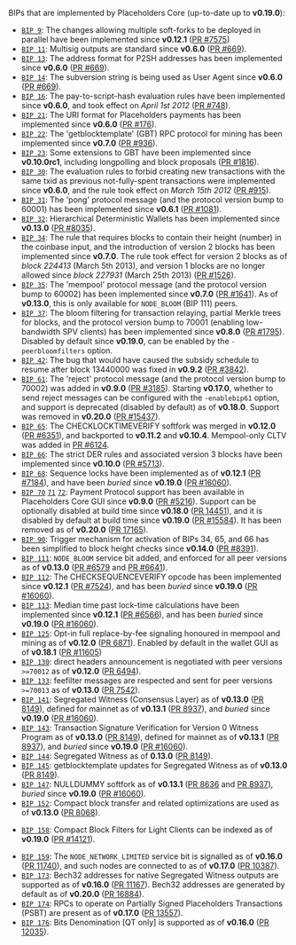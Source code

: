 BIPs that are implemented by Placeholders Core (up-to-date up to **v0.19.0**):

* [`BIP 9`](https://github.com/placeh/bips/blob/master/bip-0009.mediawiki): The changes allowing multiple soft-forks to be deployed in parallel have been implemented since **v0.12.1**  ([PR #7575](https://github.com/placeh/placeh/pull/7575))
* [`BIP 11`](https://github.com/placeh/bips/blob/master/bip-0011.mediawiki): Multisig outputs are standard since **v0.6.0** ([PR #669](https://github.com/placeh/placeh/pull/669)).
* [`BIP 13`](https://github.com/placeh/bips/blob/master/bip-0013.mediawiki): The address format for P2SH addresses has been implemented since **v0.6.0** ([PR #669](https://github.com/placeh/placeh/pull/669)).
* [`BIP 14`](https://github.com/placeh/bips/blob/master/bip-0014.mediawiki): The subversion string is being used as User Agent since **v0.6.0** ([PR #669](https://github.com/placeh/placeh/pull/669)).
* [`BIP 16`](https://github.com/placeh/bips/blob/master/bip-0016.mediawiki): The pay-to-script-hash evaluation rules have been implemented since **v0.6.0**, and took effect on *April 1st 2012* ([PR #748](https://github.com/placeh/placeh/pull/748)).
* [`BIP 21`](https://github.com/placeh/bips/blob/master/bip-0021.mediawiki): The URI format for Placeholders payments has been implemented since **v0.6.0** ([PR #176](https://github.com/placeh/placeh/pull/176)).
* [`BIP 22`](https://github.com/placeh/bips/blob/master/bip-0022.mediawiki): The 'getblocktemplate' (GBT) RPC protocol for mining has been implemented since **v0.7.0** ([PR #936](https://github.com/placeh/placeh/pull/936)).
* [`BIP 23`](https://github.com/placeh/bips/blob/master/bip-0023.mediawiki): Some extensions to GBT have been implemented since **v0.10.0rc1**, including longpolling and block proposals ([PR #1816](https://github.com/placeh/placeh/pull/1816)).
* [`BIP 30`](https://github.com/placeh/bips/blob/master/bip-0030.mediawiki): The evaluation rules to forbid creating new transactions with the same txid as previous not-fully-spent transactions were implemented since **v0.6.0**, and the rule took effect on *March 15th 2012* ([PR #915](https://github.com/placeh/placeh/pull/915)).
* [`BIP 31`](https://github.com/placeh/bips/blob/master/bip-0031.mediawiki): The 'pong' protocol message (and the protocol version bump to 60001) has been implemented since **v0.6.1** ([PR #1081](https://github.com/placeh/placeh/pull/1081)).
* [`BIP 32`](https://github.com/placeh/bips/blob/master/bip-0032.mediawiki): Hierarchical Deterministic Wallets has been implemented since **v0.13.0** ([PR #8035](https://github.com/placeh/placeh/pull/8035)).
* [`BIP 34`](https://github.com/placeh/bips/blob/master/bip-0034.mediawiki): The rule that requires blocks to contain their height (number) in the coinbase input, and the introduction of version 2 blocks has been implemented since **v0.7.0**. The rule took effect for version 2 blocks as of *block 224413* (March 5th 2013), and version 1 blocks are no longer allowed since *block 227931* (March 25th 2013) ([PR #1526](https://github.com/placeh/placeh/pull/1526)).
* [`BIP 35`](https://github.com/placeh/bips/blob/master/bip-0035.mediawiki): The 'mempool' protocol message (and the protocol version bump to 60002) has been implemented since **v0.7.0** ([PR #1641](https://github.com/placeh/placeh/pull/1641)). As of **v0.13.0**, this is only available for `NODE_BLOOM` (BIP 111) peers.
* [`BIP 37`](https://github.com/placeh/bips/blob/master/bip-0037.mediawiki): The bloom filtering for transaction relaying, partial Merkle trees for blocks, and the protocol version bump to 70001 (enabling low-bandwidth SPV clients) has been implemented since **v0.8.0** ([PR #1795](https://github.com/placeh/placeh/pull/1795)). Disabled by default since **v0.19.0**, can be enabled by the `-peerbloomfilters` option.
* [`BIP 42`](https://github.com/placeh/bips/blob/master/bip-0042.mediawiki): The bug that would have caused the subsidy schedule to resume after block 13440000 was fixed in **v0.9.2** ([PR #3842](https://github.com/placeh/placeh/pull/3842)).
* [`BIP 61`](https://github.com/placeh/bips/blob/master/bip-0061.mediawiki): The 'reject' protocol message (and the protocol version bump to 70002) was added in **v0.9.0** ([PR #3185](https://github.com/placeh/placeh/pull/3185)). Starting **v0.17.0**, whether to send reject messages can be configured with the `-enablebip61` option, and support is deprecated (disabled by default) as of **v0.18.0**. Support was removed in **v0.20.0** ([PR #15437](https://github.com/placeh/placeh/pull/15437)).
* [`BIP 65`](https://github.com/placeh/bips/blob/master/bip-0065.mediawiki): The CHECKLOCKTIMEVERIFY softfork was merged in **v0.12.0** ([PR #6351](https://github.com/placeh/placeh/pull/6351)), and backported to **v0.11.2** and **v0.10.4**. Mempool-only CLTV was added in [PR #6124](https://github.com/placeh/placeh/pull/6124).
* [`BIP 66`](https://github.com/placeh/bips/blob/master/bip-0066.mediawiki): The strict DER rules and associated version 3 blocks have been implemented since **v0.10.0** ([PR #5713](https://github.com/placeh/placeh/pull/5713)).
* [`BIP 68`](https://github.com/placeh/bips/blob/master/bip-0068.mediawiki): Sequence locks have been implemented as of **v0.12.1**  ([PR #7184](https://github.com/placeh/placeh/pull/7184)), and have been *buried* since **v0.19.0** ([PR #16060](https://github.com/placeh/placeh/pull/16060)).
* [`BIP 70`](https://github.com/placeh/bips/blob/master/bip-0070.mediawiki) [`71`](https://github.com/placeh/bips/blob/master/bip-0071.mediawiki) [`72`](https://github.com/placeh/bips/blob/master/bip-0072.mediawiki):
  Payment Protocol support has been available in Placeholders Core GUI since **v0.9.0** ([PR #5216](https://github.com/placeh/placeh/pull/5216)).
  Support can be optionally disabled at build time since **v0.18.0** ([PR 14451](https://github.com/placeh/placeh/pull/14451)),
  and it is disabled by default at build time since **v0.19.0** ([PR #15584](https://github.com/placeh/placeh/pull/15584)).
  It has been removed as of **v0.20.0** ([PR 17165](https://github.com/placeh/placeh/pull/17165)).
* [`BIP 90`](https://github.com/placeh/bips/blob/master/bip-0090.mediawiki): Trigger mechanism for activation of BIPs 34, 65, and 66 has been simplified to block height checks since **v0.14.0** ([PR #8391](https://github.com/placeh/placeh/pull/8391)).
* [`BIP 111`](https://github.com/placeh/bips/blob/master/bip-0111.mediawiki): `NODE_BLOOM` service bit added, and enforced for all peer versions as of **v0.13.0** ([PR #6579](https://github.com/placeh/placeh/pull/6579) and [PR #6641](https://github.com/placeh/placeh/pull/6641)).
* [`BIP 112`](https://github.com/placeh/bips/blob/master/bip-0112.mediawiki): The CHECKSEQUENCEVERIFY opcode has been implemented since **v0.12.1** ([PR #7524](https://github.com/placeh/placeh/pull/7524)), and has been *buried* since **v0.19.0** ([PR #16060](https://github.com/placeh/placeh/pull/16060)).
* [`BIP 113`](https://github.com/placeh/bips/blob/master/bip-0113.mediawiki): Median time past lock-time calculations have been implemented since **v0.12.1** ([PR #6566](https://github.com/placeh/placeh/pull/6566)), and has been *buried* since **v0.19.0** ([PR #16060](https://github.com/placeh/placeh/pull/16060)).
* [`BIP 125`](https://github.com/placeh/bips/blob/master/bip-0125.mediawiki): Opt-in full replace-by-fee signaling honoured in mempool and mining as of **v0.12.0** ([PR 6871](https://github.com/placeh/placeh/pull/6871)). Enabled by default in the wallet GUI as of **v0.18.1** ([PR #11605](https://github.com/placeh/placeh/pull/11605))
* [`BIP 130`](https://github.com/placeh/bips/blob/master/bip-0130.mediawiki): direct headers announcement is negotiated with peer versions `>=70012` as of **v0.12.0** ([PR 6494](https://github.com/placeh/placeh/pull/6494)).
* [`BIP 133`](https://github.com/placeh/bips/blob/master/bip-0133.mediawiki): feefilter messages are respected and sent for peer versions `>=70013` as of **v0.13.0** ([PR 7542](https://github.com/placeh/placeh/pull/7542)).
* [`BIP 141`](https://github.com/placeh/bips/blob/master/bip-0141.mediawiki): Segregated Witness (Consensus Layer) as of **v0.13.0** ([PR 8149](https://github.com/placeh/placeh/pull/8149)), defined for mainnet as of **v0.13.1** ([PR 8937](https://github.com/placeh/placeh/pull/8937)), and *buried* since **v0.19.0** ([PR #16060](https://github.com/placeh/placeh/pull/16060)).
* [`BIP 143`](https://github.com/placeh/bips/blob/master/bip-0143.mediawiki): Transaction Signature Verification for Version 0 Witness Program as of **v0.13.0** ([PR 8149](https://github.com/placeh/placeh/pull/8149)), defined for mainnet as of **v0.13.1** ([PR 8937](https://github.com/placeh/placeh/pull/8937)), and *buried* since **v0.19.0** ([PR #16060](https://github.com/placeh/placeh/pull/16060)).
* [`BIP 144`](https://github.com/placeh/bips/blob/master/bip-0144.mediawiki): Segregated Witness as of **0.13.0** ([PR 8149](https://github.com/placeh/placeh/pull/8149)).
* [`BIP 145`](https://github.com/placeh/bips/blob/master/bip-0145.mediawiki): getblocktemplate updates for Segregated Witness as of **v0.13.0** ([PR 8149](https://github.com/placeh/placeh/pull/8149)).
* [`BIP 147`](https://github.com/placeh/bips/blob/master/bip-0147.mediawiki): NULLDUMMY softfork as of **v0.13.1** ([PR 8636](https://github.com/placeh/placeh/pull/8636) and [PR 8937](https://github.com/placeh/placeh/pull/8937)), *buried* since **v0.19.0** ([PR #16060](https://github.com/placeh/placeh/pull/16060)).
* [`BIP 152`](https://github.com/placeh/bips/blob/master/bip-0152.mediawiki): Compact block transfer and related optimizations are used as of **v0.13.0** ([PR 8068](https://github.com/placeh/placeh/pull/8068)).
- [`BIP 158`](https://github.com/placeh/bips/blob/master/bip-0158.mediawiki): Compact Block Filters for Light Clients can be indexed as of **v0.19.0** ([PR #14121](https://github.com/placeh/placeh/pull/14121)).
* [`BIP 159`](https://github.com/placeh/bips/blob/master/bip-0159.mediawiki): The `NODE_NETWORK_LIMITED` service bit is signalled as of **v0.16.0** ([PR 11740](https://github.com/placeh/placeh/pull/11740)), and such nodes are connected to as of **v0.17.0** ([PR 10387](https://github.com/placeh/placeh/pull/10387)).
* [`BIP 173`](https://github.com/placeh/bips/blob/master/bip-0173.mediawiki): Bech32 addresses for native Segregated Witness outputs are supported as of **v0.16.0** ([PR 11167](https://github.com/placeh/placeh/pull/11167)). Bech32 addresses are generated by default as of **v0.20.0** ([PR 16884](https://github.com/placeh/placeh/pull/16884)).
* [`BIP 174`](https://github.com/placeh/bips/blob/master/bip-0174.mediawiki): RPCs to operate on Partially Signed Placeholders Transactions (PSBT) are present as of **v0.17.0** ([PR 13557](https://github.com/placeh/placeh/pull/13557)).
* [`BIP 176`](https://github.com/placeh/bips/blob/master/bip-0176.mediawiki): Bits Denomination [QT only] is supported as of **v0.16.0** ([PR 12035](https://github.com/placeh/placeh/pull/12035)).

